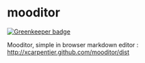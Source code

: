 mooditor
========

[![Greenkeeper badge](https://badges.greenkeeper.io/xcarpentier/mooditor.svg)](https://greenkeeper.io/)

Mooditor, simple in browser markdown editor : http://xcarpentier.github.com/mooditor/dist

